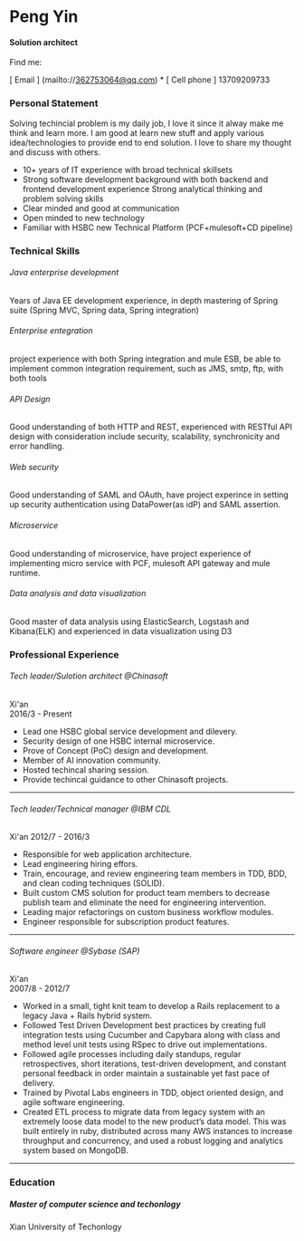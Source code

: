 # Peng Yin
#### Solution architect

Find me:

[ Email ] (mailto://362753064@qq.com) * [ Cell phone ] 13709209733 

### Personal Statement
Solving techincial problem is my daily job, I love it since it alway make me think and learn more. I am good at learn new stuff and apply various idea/technologies to provide end to end solution. I love to share my thought and discuss with others.
- 10+ years of IT experience with broad technical skillsets
- Strong software development background with both backend and frontend development experience Strong analytical thinking and problem solving skills
- Clear minded and good at communication
- Open minded to new technology
- Familiar with HSBC new Technical Platform (PCF+mulesoft+CD pipeline)

### Technical Skills
###### Java enterprise development
Years of Java EE development experience, in depth mastering of Spring suite (Spring MVC, Spring data, Spring integration)
###### Enterprise entegration
project experience with both Spring integration and mule ESB, be able to implement common integration requirement, such as JMS, smtp, ftp, with both tools
###### API Design
Good understanding of both HTTP and REST, experienced with RESTful API design with consideration include security, scalability, synchronicity and error handling.
###### Web security
Good understanding of SAML and OAuth, have project experince in setting up security authentication using DataPower(as idP) and SAML assertion.
###### Microservice
Good understanding of microservice, have project experience of implementing micro service with PCF, mulesoft API gateway and mule runtime.
###### Data analysis and data visualization
Good master of data analysis using ElasticSearch, Logstash and Kibana(ELK) and experienced in data visualization using D3

### Professional Experience
###### Tech leader/Sulotion architect @Chinasoft
Xi'an  
2016/3 - Present

- Lead one HSBC global service development and dilevery.
- Security design of one HSBC internal microservice.
- Prove of Concept (PoC) design and development.
- Member of AI innovation community.
- Hosted techincal sharing session.
- Provide techincal guidance to other Chinasoft projects.

---

###### Tech leader/Technical manager @IBM CDL
Xi'an
2012/7 - 2016/3

- Responsible for web application architecture.
- Lead engineering hiring effors.
- Train, encourage, and review engineering team members in TDD, BDD, and clean coding techniques (SOLID).
- Built custom CMS solution for product team members to decrease publish team and eliminate the need for engineering intervention.
- Leading major refactorings on custom business workflow modules. 
- Engineer responsible for subscription product features.

---

###### Software engineer @Sybase (SAP) 
Xi'an  
2007/8 - 2012/7 

- Worked in a small, tight knit team to develop a Rails replacement to a legacy Java + Rails hybrid system.
- Followed Test Driven Development best practices by creating full integration tests using Cucumber and Capybara along with class and method level unit tests using RSpec to drive out implementations.
- Followed agile processes including daily standups, regular retrospectives, short iterations, test-driven development, and constant personal feedback in order maintain a sustainable yet fast pace of delivery.
- Trained by Pivotal Labs engineers in TDD, object oriented design, and agile software engineering.
- Created ETL process to migrate data from legacy system with an extremely loose data model to the new product’s data model. This was built entirely in ruby, distributed across many AWS instances to increase throughput and concurrency, and used a robust logging and analytics system based on MongoDB. 

---


### Education
##### Master of computer science and techonlogy
Xian University of Techonlogy  


